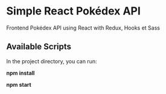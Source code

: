 
# Simple React Pokédex API

Frontend Pokédex API using React with Redux, Hooks et Sass

## Available Scripts
In the project directory, you can run:

**npm install**

**npm start**
